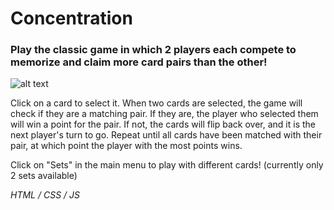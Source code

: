 # Concentration
### Play the classic game in which 2 players each compete to memorize and claim more card pairs than the other!

![alt text](https://i.gyazo.com/827757eb9b0e6cd665d7476425904738.png)

Click on a card to select it. When two cards are selected, the game will check if they are a matching pair. If they are, the player who selected them will win a point for the pair. If not, the cards will flip back over, and it is the next player's turn to go. Repeat until all cards have been matched with their pair, at which point the player with the most points wins.

Click on "Sets" in the main menu to play with different cards! (currently only 2 sets available)

*HTML / CSS / JS*
